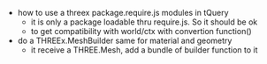 * how to use a threex package.require.js modules in tQuery
  * it is only a package loadable thru require.js. So it should be ok
  * to get compatibility with world/ctx with convertion function()
* do a THREEx.MeshBuilder same for material and geometry
  * it receive a THREE.Mesh, add a bundle of builder function to it
